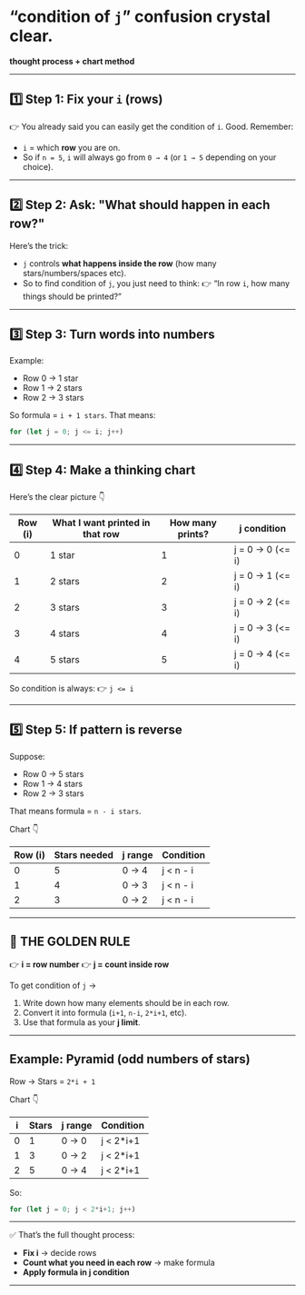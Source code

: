 #  **“condition of `j`” confusion crystal clear**.
**thought process + chart method**

---

## 1️⃣ Step 1: Fix your `i` (rows)

👉 You already said you can easily get the condition of `i`. Good.
Remember:

* `i` = which **row** you are on.
* So if `n = 5`, `i` will always go from `0 → 4` (or `1 → 5` depending on your choice).

---

## 2️⃣ Step 2: Ask: "What should happen in each row?"

Here’s the trick:

* `j` controls **what happens inside the row** (how many stars/numbers/spaces etc).
* So to find condition of `j`, you just need to think:
  👉 “In row `i`, how many things should be printed?”

---

## 3️⃣ Step 3: Turn words into numbers

Example:

* Row 0 → 1 star
* Row 1 → 2 stars
* Row 2 → 3 stars

So formula = `i + 1 stars`.
That means:

```js
for (let j = 0; j <= i; j++)
```

---

## 4️⃣ Step 4: Make a **thinking chart**

Here’s the clear picture 👇

| Row (i) | What I want printed in that row | How many prints? | j condition      |
| ------- | ------------------------------- | ---------------- | ---------------- |
| 0       | 1 star                          | 1                | j = 0 → 0 (<= i) |
| 1       | 2 stars                         | 2                | j = 0 → 1 (<= i) |
| 2       | 3 stars                         | 3                | j = 0 → 2 (<= i) |
| 3       | 4 stars                         | 4                | j = 0 → 3 (<= i) |
| 4       | 5 stars                         | 5                | j = 0 → 4 (<= i) |

So condition is always:
👉 `j <= i`

---

## 5️⃣ Step 5: If pattern is reverse

Suppose:

* Row 0 → 5 stars
* Row 1 → 4 stars
* Row 2 → 3 stars

That means formula = `n - i stars`.

Chart 👇

| Row (i) | Stars needed | j range | Condition |
| ------- | ------------ | ------- | --------- |
| 0       | 5            | 0 → 4   | j < n - i |
| 1       | 4            | 0 → 3   | j < n - i |
| 2       | 3            | 0 → 2   | j < n - i |

---

## 🎯 THE GOLDEN RULE

👉 **i = row number**
👉 **j = count inside row**

To get condition of `j` →

1. Write down how many elements should be in each row.
2. Convert it into formula (`i+1`, `n-i`, `2*i+1`, etc).
3. Use that formula as your **j limit**.

---

## Example: Pyramid (odd numbers of stars)

Row → Stars = `2*i + 1`

Chart 👇

| i | Stars | j range | Condition  |
| - | ----- | ------- | ---------- |
| 0 | 1     | 0 → 0   | j < 2\*i+1 |
| 1 | 3     | 0 → 2   | j < 2\*i+1 |
| 2 | 5     | 0 → 4   | j < 2\*i+1 |

So:

```js
for (let j = 0; j < 2*i+1; j++)
```

---

✅ That’s the full thought process:

* **Fix i** → decide rows
* **Count what you need in each row** → make formula
* **Apply formula in j condition**

---
